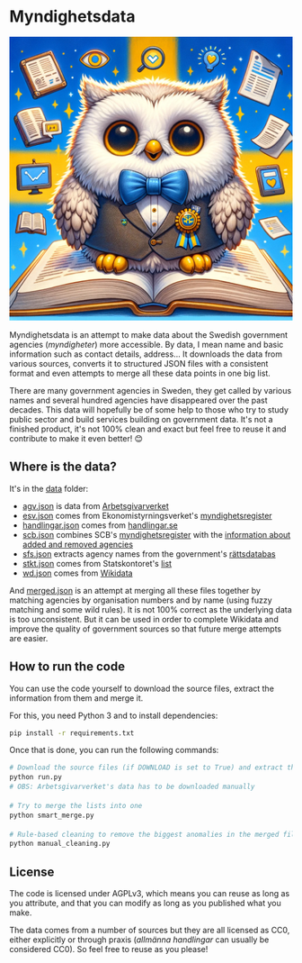 # Myndighetsdata

![A wise owl that knows everything about government agencies](./illustration.webp)

Myndighetsdata is an attempt to make data about the Swedish government agencies (*myndigheter*) more accessible. By data, I mean name and basic information such as contact details, address... It downloads the data from various sources, converts it to structured JSON files with a consistent format and even attempts to merge all these data points in one big list.

There are many government agencies in Sweden, they get called by various names and several hundred agencies have disappeared over the past decades. This data will hopefully be of some help to those who try to study public sector and build services building on government data. It's not a finished product, it's not 100% clean and exact but feel free to reuse it and contribute to make it even better! 😊

## Where is the data?

It's in the [data](./data) folder:

- [agv.json](./data/agv.json) is data from [Arbetsgivarverket](https://www.arbetsgivarverket.se/statistik-och-analys/staten-i-siffror-anstallda-i-staten/staten-i-siffror-om-arbetsgivarverkets-medlemmar)
- [esv.json](./data/esv.json) comes from Ekonomistyrningsverket's [myndighetsregister](https://www.esv.se/rapportering/myndighetsregistret/)
- [handlingar.json](./data/handlingar.json) comes from [handlingar.se](https://handlingar.se)
- [scb.json](./data/scb.json) combines SCB's [myndighetsregister](https://myndighetsregistret.scb.se) with the [information about added and removed agencies](https://myndighetsregistret.scb.se/Ar)
- [sfs.json](./data/sfs.json) extracts agency names from the government's [rättsdatabas](https://beta.rkrattsbaser.gov.se)
- [stkt.json](./data/stkt.json) comes from Statskontoret's [list](https://www.statskontoret.se/fokusomraden/fakta-om-statsforvaltningen/myndigheterna-under-regeringen/)
- [wd.json](./data/wd.json) comes from [Wikidata](https://www.wikidata.org)

And [merged.json](./data/merged.json) is an attempt at merging all these files together by matching agencies by organisation numbers and by name (using fuzzy matching and some wild rules). It is not 100% correct as the underlying data is too unconsistent. But it can be used in order to complete Wikidata and improve the quality of government sources so that future merge attempts are easier.

## How to run the code

You can use the code yourself to download the source files, extract the information from them and merge it.

For this, you need Python 3 and to install dependencies:

```bash
pip install -r requirements.txt
```

Once that is done, you can run the following commands:

```bash
# Download the source files (if DOWNLOAD is set to True) and extract the information from them
python run.py
# OBS: Arbetsgivarverket's data has to be downloaded manually

# Try to merge the lists into one
python smart_merge.py

# Rule-based cleaning to remove the biggest anomalies in the merged file
python manual_cleaning.py
```

## License

The code is licensed under AGPLv3, which means you can reuse as long as you attribute, and that you can modify as long as you published what you make.

The data comes from a number of sources but they are all licensed as CC0, either explicitly or through praxis (*allmänna handlingar* can usually be considered CC0). So feel free to reuse as you please!

